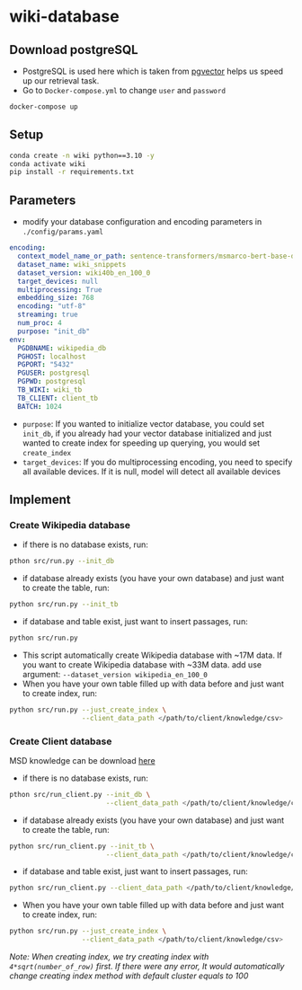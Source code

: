 # wiki-database
## Download postgreSQL 
- PostgreSQL is used here which is taken from [pgvector](https://github.com/pgvector/pgvector) helps us speed up our retrieval task.
- Go to `Docker-compose.yml` to change `user` and `password`
```bash
docker-compose up
```
## Setup
```bash
conda create -n wiki python==3.10 -y
conda activate wiki
pip install -r requirements.txt
```
## Parameters
- modify your database configuration and encoding parameters in `./config/params.yaml`
```yaml
encoding:
  context_model_name_or_path: sentence-transformers/msmarco-bert-base-dot-v5
  dataset_name: wiki_snippets
  dataset_version: wiki40b_en_100_0
  target_devices: null
  multiprocessing: True
  embedding_size: 768
  encoding: "utf-8"
  streaming: true
  num_proc: 4
  purpose: "init_db"
env: 
  PGDBNAME: wikipedia_db
  PGHOST: localhost
  PGPORT: "5432"
  PGUSER: postgresql
  PGPWD: postgresql
  TB_WIKI: wiki_tb
  TB_CLIENT: client_tb
  BATCH: 1024
```
- `purpose`: If you wanted to initialize vector database, you could set `init_db`, if you already had your vector database initialized and just wanted to create index for speeding up querying, you would set `create_index`
- `target_devices`: If you do multiprocessing encoding, you need to specify all available devices. If it is null, model will detect all available devices

## Implement
### Create Wikipedia database
- if there is no database exists, run:
```bash
pthon src/run.py --init_db
```
- if database already exists (you have your own database) and just want to create the table, run:
```bash
python src/run.py --init_tb
```
- if database and table exist, just want to insert passages, run:
```bash
python src/run.py
```
- This script automatically create Wikipedia database with ~17M data. If you want to create Wikipedia database with ~33M data. add use argument: `--dataset_version wikipedia_en_100_0`
- When you have your own table filled up with data before and just want to create index, run:
```bash
python src/run.py --just_create_index \
                  --client_data_path </path/to/client/knowledge/csv>
```
### Create Client database
MSD knowledge can be download [here](https://drive.google.com/file/d/1S2i325zIv13O1IVoDj9jib9bsCUv20Pt/view?usp=sharing)
- if there is no database exists, run:
```bash
pthon src/run_client.py --init_db \
                        --client_data_path </path/to/client/knowledge/csv>
```
- if database already exists (you have your own database) and just want to create the table, run:
```bash
python src/run_client.py --init_tb \
                        --client_data_path </path/to/client/knowledge/csv>
```
- if database and table exist, just want to insert passages, run:
```bash
python src/run_client.py --client_data_path </path/to/client/knowledge/csv>
```
- When you have your own table filled up with data before and just want to create index, run:
```bash
python src/run.py --just_create_index \
                  --client_data_path </path/to/client/knowledge/csv>
```
*Note: When creating index, we try creating index with `4*sqrt(number_of_row)` first. If there were any error, It would automatically change creating index method with default cluster equals to 100*
